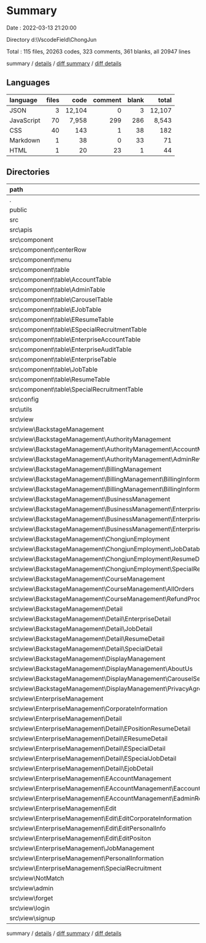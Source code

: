 # Summary

Date : 2022-03-13 21:20:00

Directory d:\VscodeField\ChongJun

Total : 115 files,  20263 codes, 323 comments, 361 blanks, all 20947 lines

summary / [details](details.md) / [diff summary](diff.md) / [diff details](diff-details.md)

## Languages
| language | files | code | comment | blank | total |
| :--- | ---: | ---: | ---: | ---: | ---: |
| JSON | 3 | 12,104 | 0 | 3 | 12,107 |
| JavaScript | 70 | 7,958 | 299 | 286 | 8,543 |
| CSS | 40 | 143 | 1 | 38 | 182 |
| Markdown | 1 | 38 | 0 | 33 | 71 |
| HTML | 1 | 20 | 23 | 1 | 44 |

## Directories
| path | files | code | comment | blank | total |
| :--- | ---: | ---: | ---: | ---: | ---: |
| . | 115 | 20,263 | 323 | 361 | 20,947 |
| public | 2 | 45 | 23 | 2 | 70 |
| src | 110 | 8,101 | 300 | 324 | 8,725 |
| src\apis | 4 | 987 | 130 | 14 | 1,131 |
| src\component | 15 | 1,578 | 39 | 63 | 1,680 |
| src\component\centerRow | 1 | 14 | 0 | 2 | 16 |
| src\component\menu | 2 | 119 | 13 | 11 | 143 |
| src\component\table | 12 | 1,445 | 26 | 50 | 1,521 |
| src\component\table\AccountTable | 1 | 268 | 0 | 6 | 274 |
| src\component\table\AdminTable | 1 | 174 | 0 | 4 | 178 |
| src\component\table\CarouselTable | 1 | 181 | 0 | 6 | 187 |
| src\component\table\EJobTable | 1 | 124 | 0 | 7 | 131 |
| src\component\table\EResumeTable | 1 | 65 | 0 | 4 | 69 |
| src\component\table\ESpecialRecruitmentTable | 1 | 86 | 0 | 3 | 89 |
| src\component\table\EnterpriseAccountTable | 1 | 89 | 26 | 2 | 117 |
| src\component\table\EnterpriseAuditTable | 1 | 123 | 0 | 3 | 126 |
| src\component\table\EnterpriseTable | 1 | 63 | 0 | 2 | 65 |
| src\component\table\JobTable | 1 | 118 | 0 | 7 | 125 |
| src\component\table\ResumeTable | 1 | 74 | 0 | 3 | 77 |
| src\component\table\SpecialRecruitmentTable | 1 | 80 | 0 | 3 | 83 |
| src\config | 8 | 142 | 42 | 10 | 194 |
| src\utils | 3 | 246 | 54 | 26 | 326 |
| src\view | 76 | 4,903 | 12 | 199 | 5,114 |
| src\view\BackstageManagement | 38 | 1,731 | 0 | 90 | 1,821 |
| src\view\BackstageManagement\AuthorityManagement | 4 | 91 | 0 | 9 | 100 |
| src\view\BackstageManagement\AuthorityManagement\AccountManagement | 2 | 46 | 0 | 4 | 50 |
| src\view\BackstageManagement\AuthorityManagement\AdminReview | 2 | 45 | 0 | 5 | 50 |
| src\view\BackstageManagement\BillingManagement | 4 | 22 | 0 | 8 | 30 |
| src\view\BackstageManagement\BillingManagement\BillingInformationCheck | 2 | 11 | 0 | 3 | 14 |
| src\view\BackstageManagement\BillingManagement\BillingInformationProcessing | 2 | 11 | 0 | 5 | 16 |
| src\view\BackstageManagement\BusinessManagement | 6 | 187 | 0 | 13 | 200 |
| src\view\BackstageManagement\BusinessManagement\EnterpriseAccountManagement | 2 | 61 | 0 | 5 | 66 |
| src\view\BackstageManagement\BusinessManagement\EnterpriseAudit | 2 | 45 | 0 | 4 | 49 |
| src\view\BackstageManagement\BusinessManagement\EnterpriseDetails | 2 | 81 | 0 | 4 | 85 |
| src\view\BackstageManagement\ChongjunEmployment | 6 | 286 | 0 | 15 | 301 |
| src\view\BackstageManagement\ChongjunEmployment\JobDatabase | 2 | 123 | 0 | 6 | 129 |
| src\view\BackstageManagement\ChongjunEmployment\ResumeDatabase | 2 | 111 | 0 | 4 | 115 |
| src\view\BackstageManagement\ChongjunEmployment\SpecialRecruitment | 2 | 52 | 0 | 5 | 57 |
| src\view\BackstageManagement\CourseManagement | 4 | 22 | 0 | 9 | 31 |
| src\view\BackstageManagement\CourseManagement\AllOrders | 2 | 11 | 0 | 4 | 15 |
| src\view\BackstageManagement\CourseManagement\RefundProcessing | 2 | 11 | 0 | 5 | 16 |
| src\view\BackstageManagement\Detail | 8 | 696 | 0 | 15 | 711 |
| src\view\BackstageManagement\Detail\EnterpriseDetail | 2 | 102 | 0 | 4 | 106 |
| src\view\BackstageManagement\Detail\JobDetail | 2 | 192 | 0 | 3 | 195 |
| src\view\BackstageManagement\Detail\ResumeDetail | 2 | 276 | 0 | 3 | 279 |
| src\view\BackstageManagement\Detail\SpecialDetail | 2 | 126 | 0 | 5 | 131 |
| src\view\BackstageManagement\DisplayManagement | 6 | 427 | 0 | 21 | 448 |
| src\view\BackstageManagement\DisplayManagement\AboutUs | 2 | 281 | 0 | 12 | 293 |
| src\view\BackstageManagement\DisplayManagement\CarouselSettings | 2 | 44 | 0 | 4 | 48 |
| src\view\BackstageManagement\DisplayManagement\PrivacyAgreement | 2 | 102 | 0 | 5 | 107 |
| src\view\EnterpriseManagement | 28 | 2,000 | 1 | 70 | 2,071 |
| src\view\EnterpriseManagement\CorporateInformation | 2 | 120 | 0 | 5 | 125 |
| src\view\EnterpriseManagement\Detail | 10 | 632 | 0 | 23 | 655 |
| src\view\EnterpriseManagement\Detail\EPositionResumeDetail | 2 | 132 | 0 | 4 | 136 |
| src\view\EnterpriseManagement\Detail\EResumeDetail | 2 | 77 | 0 | 5 | 82 |
| src\view\EnterpriseManagement\Detail\ESpecialDetail | 2 | 137 | 0 | 5 | 142 |
| src\view\EnterpriseManagement\Detail\ESpecialJobDetail | 2 | 91 | 0 | 5 | 96 |
| src\view\EnterpriseManagement\Detail\EjobDetail | 2 | 195 | 0 | 4 | 199 |
| src\view\EnterpriseManagement\EAccountManagement | 4 | 95 | 0 | 9 | 104 |
| src\view\EnterpriseManagement\EAccountManagement\EaccountManagement | 2 | 48 | 0 | 4 | 52 |
| src\view\EnterpriseManagement\EAccountManagement\EadminReview | 2 | 47 | 0 | 5 | 52 |
| src\view\EnterpriseManagement\Edit | 6 | 793 | 1 | 17 | 811 |
| src\view\EnterpriseManagement\Edit\EditCorporateInformation | 2 | 298 | 1 | 7 | 306 |
| src\view\EnterpriseManagement\Edit\EditPersonalInfo | 2 | 106 | 0 | 5 | 111 |
| src\view\EnterpriseManagement\Edit\EditPositon | 2 | 389 | 0 | 5 | 394 |
| src\view\EnterpriseManagement\JobManagement | 2 | 123 | 0 | 6 | 129 |
| src\view\EnterpriseManagement\PersonalInformation | 2 | 193 | 0 | 5 | 198 |
| src\view\EnterpriseManagement\SpecialRecruitment | 2 | 44 | 0 | 5 | 49 |
| src\view\NotMatch | 2 | 28 | 0 | 3 | 31 |
| src\view\admin | 2 | 86 | 1 | 8 | 95 |
| src\view\forget | 2 | 310 | 2 | 8 | 320 |
| src\view\login | 2 | 389 | 6 | 10 | 405 |
| src\view\signup | 2 | 359 | 2 | 10 | 371 |

summary / [details](details.md) / [diff summary](diff.md) / [diff details](diff-details.md)